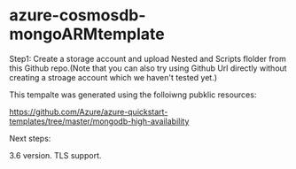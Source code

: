 # azure-cosmosdb-mongoARMtemplate

Step1: Create a storage account and upload Nested and Scripts flolder from this Github repo.(Note that you can also try using Github Url directly without creating a stroage account which we haven't tested yet.)

This tempalte was generated using the folloiwng pubklic resources:

https://github.com/Azure/azure-quickstart-templates/tree/master/mongodb-high-availability

Next steps:

3.6 version.
TLS support.

